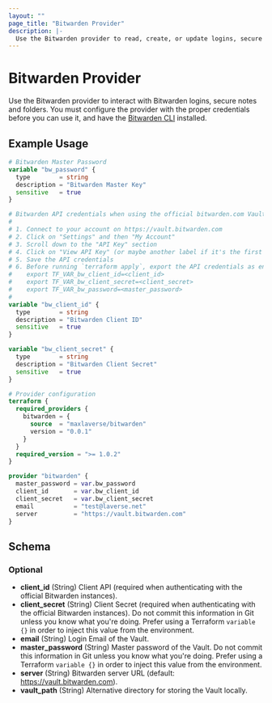 ```yaml
---
layout: ""
page_title: "Bitwarden Provider"
description: |-
  Use the Bitwarden provider to read, create, or update logins, secure notes and folders in your Bitwarden Vaults.
---
```


# Bitwarden Provider

Use the Bitwarden provider to interact with Bitwarden logins, secure notes and folders.
You must configure the provider with the proper credentials before you can use it, and have the [Bitwarden CLI] installed.


## Example Usage

```terraform
# Bitwarden Master Password
variable "bw_password" {
  type        = string
  description = "Bitwarden Master Key"
  sensitive   = true
}

# Bitwarden API credentials when using the official bitwarden.com Vault
#
# 1. Connect to your account on https://vault.bitwarden.com
# 2. Click on "Settings" and then "My Account"
# 3. Scroll down to the "API Key" section
# 4. Click on "View API Key" (or maybe another label if it's the first time)
# 5. Save the API credentials
# 6. Before running `terraform apply`, export the API credentials as environment variable:
#    export TF_VAR_bw_client_id=<client_id>
#    export TF_VAR_bw_client_secret=<client_secret>
#    export TF_VAR_bw_password=<master_password>
#
variable "bw_client_id" {
  type        = string
  description = "Bitwarden Client ID"
  sensitive   = true
}

variable "bw_client_secret" {
  type        = string
  description = "Bitwarden Client Secret"
  sensitive   = true
}
```

```terraform
# Provider configuration
terraform {
  required_providers {
    bitwarden = {
      source  = "maxlaverse/bitwarden"
      version = "0.0.1"
    }
  }
  required_version = ">= 1.0.2"
}

provider "bitwarden" {
  master_password = var.bw_password
  client_id       = var.bw_client_id
  client_secret   = var.bw_client_secret
  email           = "test@laverse.net"
  server          = "https://vault.bitwarden.com"
}
```

<!-- schema generated by tfplugindocs -->
## Schema

### Optional

- **client_id** (String) Client API (required when authenticating with the official Bitwarden instances).
- **client_secret** (String) Client Secret (required when authenticating with the official Bitwarden instances). Do not commit this information in Git unless you know what you're doing. Prefer using a Terraform `variable {}` in order to inject this value from the environment.
- **email** (String) Login Email of the Vault.
- **master_password** (String) Master password of the Vault. Do not commit this information in Git unless you know what you're doing. Prefer using a Terraform `variable {}` in order to inject this value from the environment.
- **server** (String) Bitwarden server URL (default: https://vault.bitwarden.com).
- **vault_path** (String) Alternative directory for storing the Vault locally.

[Bitwarden]: https://bitwarden.com/help/article/managing-items/
[Bitwarden CLI]: https://bitwarden.com/help/article/cli/#download-and-install